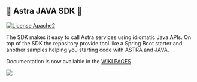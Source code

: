 ## 🧰 Astra JAVA SDK 🧰

[![License Apache2](https://img.shields.io/hexpm/l/plug.svg)](http://www.apache.org/licenses/LICENSE-2.0)

The SDK makes it easy to call Astra services using idiomatic Java APIs. On top of the SDK the repository provide tool like a Spring Boot starter and another samples helping you starting code with ASTRA and JAVA.

Documentation is now available in the [WIKI PAGES](https://github.com/datastax/astra-sdk-java/wiki)

![](https://github.com/datastax/astra-sdk-java/blob/main/zzz/img/astra-api.png?raw/true)



